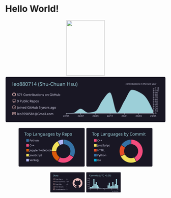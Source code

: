 # Hello World!


<p align="center">
  <img src="https://codinhood.com/images/articles/octocat-sprite/octocat-up-down.gif" width="120" height="175" />
  <br />
  
  <img src="https://raw.githubusercontent.com/leo880714/leo880714/master/profile-summary-card-output/rose_pine/0-profile-details.svg">
  <br />
  <p align="center" width="100%">
    <img width="41.5%" src="https://raw.githubusercontent.com/leo880714/leo880714/master/profile-summary-card-output/rose_pine/1-repos-per-language.svg">
    <img width="41.5%" src="https://raw.githubusercontent.com/leo880714/leo880714/master/profile-summary-card-output/rose_pine/2-most-commit-language.svg">
  </p>
  
  <p align="center" width="100%">
    <img width="21.6%" src="https://raw.githubusercontent.com/leo880714/leo880714/master/profile-summary-card-output/rose_pine/3-stats.svg">
    <img width="21.6%" src="https://raw.githubusercontent.com/leo880714/leo880714/master/profile-summary-card-output/rose_pine/4-productive-time.svg">
  </p>

</p>

